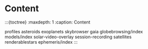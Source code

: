 # Content

:::{toctree}
:maxdepth: 1
:caption: Content

profiles
asteroids
exoplanets
skybrowser
gaia
globebrowsing/index
models/index
solar-video-overlay
session-recording
satellites
renderablestars
ephemeris/index
:::

